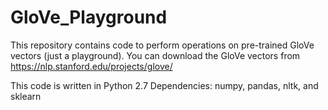 # GloVe_Playground

This repository contains code to perform operations on pre-trained GloVe vectors (just a playground). You can download the GloVe vectors from https://nlp.stanford.edu/projects/glove/

This code is written in Python 2.7
Dependencies: numpy, pandas, nltk, and sklearn
